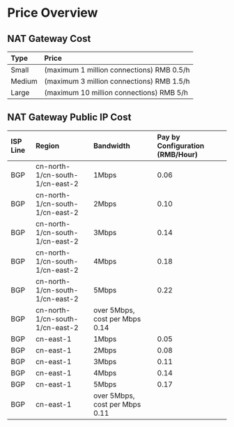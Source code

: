 # Price Overview

## NAT Gateway Cost

| Type | Price |
| :- | :- |
| Small | (maximum 1 million connections) 	 RMB 0.5/h |
| Medium | (maximum 3 million connections) 	 RMB 1.5/h |
| Large | (maximum 10 million connections) 	 RMB 5/h |

## NAT Gateway Public IP Cost

| ISP Line | Region | Bandwidth | Pay by Configuration (RMB/Hour) |
| :- | :- | :- | :- |
| BGP |	cn-north-1/cn-south-1/cn-east-2 |	1Mbps |	0.06 |
| BGP |	cn-north-1/cn-south-1/cn-east-2 |	2Mbps |	0.10 |
| BGP |	cn-north-1/cn-south-1/cn-east-2 |	3Mbps |	0.14 |
| BGP |	cn-north-1/cn-south-1/cn-east-2 |	4Mbps |	0.18 |
| BGP |	cn-north-1/cn-south-1/cn-east-2 |	5Mbps |	0.22 |
| BGP |	cn-north-1/cn-south-1/cn-east-2 | 	over 5Mbps, cost	 per Mbps 0.14 |
| BGP |	cn-east-1|	1Mbps |	0.05 |
| BGP |	cn-east-1|	2Mbps |	0.08 |
| BGP |	cn-east-1|	3Mbps |	0.11 |
| BGP |	cn-east-1|	4Mbps |	0.14 |
| BGP |	cn-east-1|	5Mbps |	0.17 |
| BGP |	cn-east-1| 	over 5Mbps, cost	 per Mbps 0.11 |
